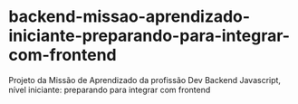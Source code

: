 # backend-missao-aprendizado-iniciante-preparando-para-integrar-com-frontend
 Projeto da Missão de Aprendizado da profissão Dev Backend Javascript, nível iniciante: preparando para integrar com frontend
